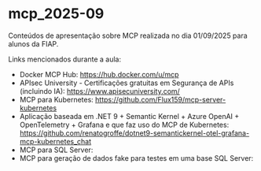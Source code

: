 # mcp_2025-09
Conteúdos de apresentação sobre MCP realizada no dia 01/09/2025 para alunos da FIAP.

Links mencionados durante a aula:
- Docker MCP Hub: https://hub.docker.com/u/mcp
- APIsec University - Certificações gratuitas em Segurança de APIs (incluindo IA): https://www.apisecuniversity.com/
- MCP para Kubernetes: https://github.com/Flux159/mcp-server-kubernetes
- Aplicação baseada em .NET 9 + Semantic Kernel + Azure OpenAI + OpenTelemetry + Grafana e que faz uso do MCP de Kubernetes: https://github.com/renatogroffe/dotnet9-semantickernel-otel-grafana-mcp-kubernetes_chat
- MCP para SQL Server:
- MCP para geração de dados fake para testes em uma base SQL Server: 

